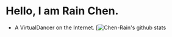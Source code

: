 # Hello, I am Rain Chen.
- A VirtualDancer on the Internet.
[![Chen-Rain's github stats](https://github-readme-stats.vercel.app/api?username=Chen-Rain)
